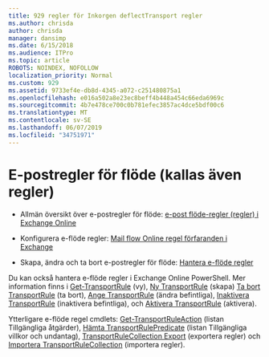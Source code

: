 ```yaml
---
title: 929 regler för Inkorgen deflectTransport regler
ms.author: chrisda
author: chrisda
manager: dansimp
ms.date: 6/15/2018
ms.audience: ITPro
ms.topic: article
ROBOTS: NOINDEX, NOFOLLOW
localization_priority: Normal
ms.custom: 929
ms.assetid: 9733ef4e-db8d-4345-a072-c251480875a1
ms.openlocfilehash: e016a502a8e23ec8beff4b448a454c66eda6969c
ms.sourcegitcommit: 4b7e478ce700c0b781efec3857ac4dce5bdf00c6
ms.translationtype: MT
ms.contentlocale: sv-SE
ms.lasthandoff: 06/07/2019
ms.locfileid: "34751971"
---
```

# <a name="mail-flow-rules-also-known-as-transport-rules"></a>E-postregler för flöde (kallas även regler)

- Allmän översikt över e-postregler för flöde: [e-post flöde-regler (regler) i Exchange Online](https://technet.microsoft.com/library/jj919238.aspx)

- Konfigurera e-flöde regler: [Mail flow Online regel förfaranden i Exchange](https://technet.microsoft.com/library/dn600436.aspx)

- Skapa, ändra och ta bort e-postregler för flöde: [Hantera e-flöde regler](https://technet.microsoft.com/library/jj657505.aspx)

Du kan också hantera e-flöde regler i Exchange Online PowerShell. Mer information finns i [Get-TransportRule](https://docs.microsoft.com/powershell/module/exchange/policy-and-compliance/get-transportrule) (vy), [Ny TransportRule](https://docs.microsoft.com/powershell/module/exchange/policy-and-compliance/new-transportrule) (skapa) [Ta bort TransportRule](https://docs.microsoft.com/powershell/module/exchange/policy-and-compliance/remove-transportrule) (ta bort), [Ange TransportRule](https://docs.microsoft.com/powershell/module/exchange/policy-and-compliance/set-transportrule) (ändra befintliga), [Inaktivera TransportRule](https://docs.microsoft.com/powershell/module/exchange/policy-and-compliance/disable-transportrule) (inaktivera befintliga), och [Aktivera TransportRule](https://docs.microsoft.com/powershell/module/exchange/policy-and-compliance/enable-transportrule) (aktivera).

Ytterligare e-flöde regel cmdlets: [Get-TransportRuleAction](https://docs.microsoft.com/powershell/module/exchange/policy-and-compliance/get-transportruleaction) (listan Tillgängliga åtgärder), [Hämta TransportRulePredicate](https://docs.microsoft.com/powershell/module/exchange/policy-and-compliance/get-transportrulepredicate) (listan Tillgängliga villkor och undantag), [TransportRuleCollection Export](https://docs.microsoft.com/powershell/module/exchange/policy-and-compliance/export-transportrulecollection) (exportera regler) och [ Importera TransportRuleCollection](https://docs.microsoft.com/powershell/module/exchange/policy-and-compliance/import-transportrulecollection) (importera regler).
